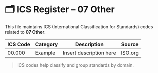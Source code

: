 # 🗂 ICS Register – 07 Other

This file maintains ICS (International Classification for Standards) codes related to **07 Other**.

| ICS Code | Category | Description | Source |
|----------|----------|-------------|--------|
| 00.000   | Example  | Insert description here | ISO.org |

> ICS codes help classify and group standards by domain.

